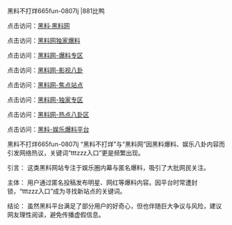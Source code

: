 黑料不打烊665fun-0807lj |881比鸭

点击访问：<a href="https://heiliaolvzlu3.pages.dev">黑料·黑料网</a>

点击访问：<a href="https://heiliaoyvnrda.pages.dev">黑料网独家爆料</a>

点击访问：<a href="https://heiliaox6jgh3.pages.dev">黑料网-爆料专区</a>

点击访问：<a href="https://heiliaoxfe5rb.pages.dev">黑料网-影视八卦</a>

点击访问：<a href="https://heiliaoryrhyu.pages.dev">黑料网-焦点站点</a>

点击访问：<a href="https://heiliaokof3cy.pages.dev">黑料网-独家专区</a>

点击访问：<a href="https://heiliao3gvg9x.pages.dev">黑料网-热点八卦区</a>

点击访问：<a href="https://heiliaoubleqx.pages.dev">黑料-娱乐爆料平台</a>

黑料不打烊665fun-0807lj
“黑料不打烊”与“黑料网”因黑料爆料、娱乐八卦内容而引发网络热议，关键词“tttzzz入口”更是频繁出现。

引言：
这类黑料网站专注于娱乐圈内幕与匿名爆料，吸引了大批网民关注。

主体：
用户通过匿名投稿发布明星、网红等爆料内容。因平台时常遭封锁，“tttzzz入口”成为寻找新站点的关键词。

结论：
虽然黑料平台满足了部分用户的好奇心，但也伴随巨大争议与风险，建议网友理性阅读，避免传播虚假信息。

